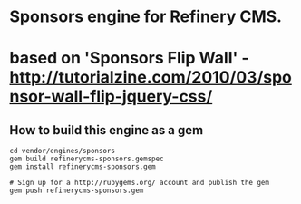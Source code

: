 # Sponsors engine for Refinery CMS.
# based on 'Sponsors Flip Wall' - http://tutorialzine.com/2010/03/sponsor-wall-flip-jquery-css/

## How to build this engine as a gem

    cd vendor/engines/sponsors
    gem build refinerycms-sponsors.gemspec
    gem install refinerycms-sponsors.gem
    
    # Sign up for a http://rubygems.org/ account and publish the gem
    gem push refinerycms-sponsors.gem